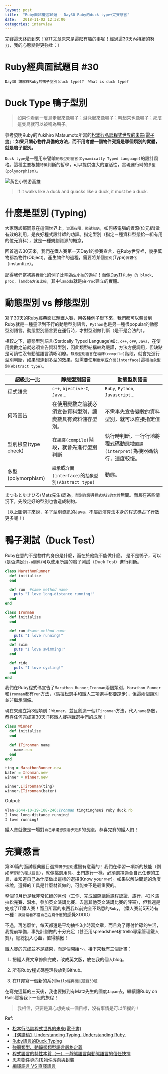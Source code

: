 ```yaml
---
layout: post
title:  "Ruby面試精選30題 - Day30 Ruby的duck type+完賽感言"
date:   2018-11-02 12:38:00
categories: interview
---
```


完賽這天終於到來！寫IT文章原來是這麼有趣的事呢！經過這30天內持續的努力，我的心態變得更強壯：）
<!-- more -->

# Ruby經典面試題目 #30

`Day30 請解釋Ruby的鴨子型別(duck type)?  What is duck type?`

# Duck Type 鴨子型別

> 如果你看到一隻鳥走起來像鴨子；游泳起來像鴨子；叫起來也像鴨子；那麼這隻鳥就可以被稱為鴨子。

參考發明Ruby的Yukihiro Matsumoto所寫的[松本行弘談程式世界的未來(電子書)](https://books.google.com.au/books?id=uYvpBgAAQBAJ&pg=PA109&lpg=PA109&dq=ruby+鴨子型別)：**如果只關心物件具備的方法，而不用考慮一個物件究竟是哪個類別的實體，就是鴨子型別。**

`Duck type`是一種用來譬喻`動態型別語言(Dynamically Typed Language)`的設計風格。這種主要根據`特徵`判斷的哲學，可以提供強大的靈活性，實現運行時的`多型(polymorphism)`。

![黃色小鴨游高雄](https://lh4.googleusercontent.com/1HfzXVrD9TYsd3WCtrcTX0g47T7rgYtQwMAi37v5M0rFdXbmtIQW5lgjVEgYg61LZQoIEKyy0KzR0ncdBtlclIO-ldapKUkhPNgBv9tnSnwMcT8XjYeczypMc236Gkhxgjm-slua)

> If it walks like a duck and quacks like a duck, it must be a duck.

# 什麼是型別 (Typing)

大家應該都同意在這個世界上，`資源有限，慾望無窮`，如何將電腦的資源(位元組)做有效的利用，是良好程式設計師的功課。指定型別（指定ㄧ種資料型態給一組有用的位元資料），就是一種規劃資源的概念，

回首過去30天來，我們在鐵人賽第一天Day1的參賽宣言，在Ruby世界裡，幾乎萬物都為物件(Object)。產生物件的過程，需要將某個`型別`(Type)`實體化`（instantize）。

記得我們當初將`實體化`的例子比喻為`生小孩`的過程！而像[Day11](https://ithelp.ithome.com.tw/articles/10201484) `Ruby 的 block, proc, lamdba方法比較`，其中`lambda`就是由`Proc`建立的實體。

# 動態型別 vs 靜態型別

寫了30天的Ruby經典面試題鐵人賽，用各種例子舉下來，我們都可以體會到Ruby就是一種靈活到不行的動態型別語言，`Python`也是另一種很popular的動態型別語言。動態型別語言要在運行時，才對型別做判斷（是不是合法的）。

相較之下，靜態型別語言(Statically Typed Language)如`c`, `c++`, `c##`, `Java`，在使用變數之前就必須宣告資料型別，因此類型結構較為嚴謹，方法方便調用，但缺點是可讀性沒有動態語言清晰明瞭。`靜態型別語言`在`編譯(compile)`階段，就會先進行型別判斷，如果想達到多型的效果，就需要使用`繼承`或`介面(interface)`這種`抽象型別(Abstract type)`。

超級比一比 | 靜態型別語言 | 動態型別語言
------------- | -------------| -------------
程式語言 |`c++`, `bjective-C`, `Java`... | `Ruby`, `Python`, `Javascript`...
何時宣告 |在使用變數之前就必須宣告資料型別，讓變數具有資料儲存型別。 | 不需事先宣告變數的資料型別，就可以直接指定值
型別檢查(type check) |在`編譯(compile)`階段，就會先進行型別判斷 | 執行時判斷，一行行地將程式碼動態地`直譯(interpret)`為機器碼執行，速度較慢。
多型(polymorphism) |`繼承`或`介面(interface)`的`抽象型別(Abstract type)`| 動態。

まつもとゆきひろ(Matz先生)認為，`型別資訊`與`程式執行的本質`無關。而且在某些情況下，先設定好的型別也會造成制約。

（以上圖例子來說，多了型別資訊的Java，不屬於演算法本身的程式碼占了行數更多呢！）

# 鴨子測試（Duck Test）

Ruby在意的不是物件的身份是什麼，而在於他能不能做什麼。
是不是鴨子，可以(是否滿足`is-a關係`)可以使用所謂的鴨子測試（Duck Test）進行判斷。

```ruby
class MarathonRunner
  def initialize
  end

  def run  #same method name
    puts "I love long-distance running!"
  end
end

class Ironman
  def initialize
  end

  def run #same method name
    puts "I love running!"
  end
  def swim
    puts "I love swimming!"
  end

  def ride
    puts "I love cycling!"
  end  
end
```

我們在Ruby程式碼宣告了`Marathon Runner`,`Ironman`兩個類別，`Marathon Runner`和`Ironman`都有`run`方法，（馬拉松選手和鐵人三項選手都要跑步），但這兩個類別並非繼承關係。

現在來建立第3個類別：`Winner`，並且創造一個`ITironman`方法，代入`name`參數，恭喜任何完成第30天IT邦鐵人賽挑戰選手們的成就！

```ruby
class Winner
  def initialize
  end
  
  def ITironman name
    name.run
  end
end

ting = MarathonRunner.new
bater = Ironman.new
winner = Winner.new

winner.ITironman(ting)
winner.ITironman(bater)
```

Output:

```ruby
vlan-2644-10-19-108-246:Ironman tingtinghsu$ ruby duck.rb
I love long-distance running!
I love running!
```

鐵人賽就像是一場對`自己承諾想要進步更多`的長跑，恭喜完賽的鐵人們！

# 完賽感言

第30篇的面試經典題目選擇`鴨子型別`還蠻有意義的！我們在學習一項新的技能（例如`學習新的程式語言`），就像挑選用具、出門旅行一樣，必須選擇適合自己任務的工具，並知道自己為什麼做出這樣的選擇(Know your `WHY`)。如果以解決問題的角度來說，選擇的工具是什麼材質做的，可能並不是最重要的。

整個10月份是我非常忙碌的月份（工作、完成國際講師課程認證、旅行、42Ｋ馬拉松完賽、潛水，參加英文演講比賽、去當其他英文演講比賽的評審），但我還是完成了IT鐵人賽！而且所寫的東西我以前完全不熟悉的`Ruby`。（鐵人賽前5天時有一種：`我常常看不懂自己在寫什麼`的感覺XDDD）

不過，再怎麼忙，每天都還是平均抽空3小時寫文章，而且為了應付忙碌的生活，我提前準備，事先計劃做的十分充足（甚至用spreadsheet和trello專案管理鐵人賽），總總投入心血，值得驕傲！

鐵人賽的完成並不是結束，而是個開始～。接下來我有三個計畫：

1. 把鐵人賽文章修飾完成，改成英文版，放在我的個人blog。

2. 所有Ruby程式碼整理後放到Github。

3. 在IT邦寫一個新的系列`Rails經典面試題目30題`

在寫完這篇的三天後，我也要搬到有Matz先生的國度`Japan`去，繼續讓Ruby on Rails豐富我下一段的旅程！

> 我相信，只要是真心想完成一個目標，沒有事情是可以阻攔的！

Ref:

* [松本行弘談程式世界的未來(電子書)](https://books.google.com.au/books?id=uYvpBgAAQBAJ&pg=PA109&lpg=PA109&dq=ruby+鴨子型別)
* [【演講稿】Understanding Typing. Understanding Ruby.](http://www.codedata.com.tw/social-coding/understanding-typing-understanding-ruby/)
* [Ruby語言的Duck Typing](http://reader.roodo.com/sholfen/archives/8667217.html)
* [強弱類型、動靜態類型語言嚴格定義](https://hk.saowen.com/a/68faaaa3a965bf21a6bd715fd4f6e41a14a9279d2c22e1854e4732b183909673)
* [程式語言的特性本質（一）－靜態語言與動態語言的信任抉擇](https://www.ithome.com.tw/node/73445)
* [思考物件導向(1)物件導向與封裝](https://www.ithome.com.tw/node/45903)
* [編譯語言 VS 直譯語言](https://medium.com/@totoroLiu/%E7%B7%A8%E8%AD%AF%E8%AA%9E%E8%A8%80-vs-%E7%9B%B4%E8%AD%AF%E8%AA%9E%E8%A8%80-5f34e6bae051)
